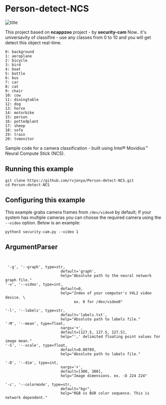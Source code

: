 # Person-detect-NCS

![title](https://cdn-images-1.medium.com/max/1400/1*nd_MjsLUR3yT2YPKUJCptQ.jpeg)

This project based on **ncappzoo** project - by **security-cam**
Now.. it's universavity of classifire - use any classes from 0 to 10 and you will get detect this object real-time.

~~~
0: background
1: aeroplane
2: bicycle
3: bird
4: boat
5: bottle
6: bus
7: car
8: cat
9: chair
10: cow
11: diningtable
12: dog
13: horse
14: motorbike
15: person
16: pottedplant
17: sheep
18: sofa
19: train
20: tvmonitor
~~~

Sample code for a camera classification - built using Intel® Movidius™ Neural Compute Stick (NCS).

## Running this example

~~~
git clone https://github.com/rvjenya/Person-detect-NCS.git
cd Person-detect-NCS
~~~

## Configuring this example

This example grabs camera frames from `/dev/video0` by default; If your system has multiple cameras you can choose the required camera using the `--video` option. Below is an example:

~~~
python3 security-cam.py --video 1
~~~

## ArgumentParser

~~~


 '-g', '--graph', type=str,
                         default='graph',
                         help="Absolute path to the neural network graph file." 
'-v', '--video', type=int,
                         default=0,
                         help="Index of your computer's V4L2 video device. \
                               ex. 0 for /dev/video0"

'-l', '--labels', type=str,
                         default='labels.txt',
                         help="Absolute path to labels file." 
'-M', '--mean', type=float,
                         nargs='+',
                         default=[127.5, 127.5, 127.5],
                         help="',' delimited floating point values for image mean." 
'-S', '--scale', type=float,
                         default=0.00789,
                         help="Absolute path to labels file." 

'-D', '--dim', type=int,
                         nargs='+',
                         default=[300, 300],
                         help="Image dimensions. ex. -D 224 224" 

'-c', '--colormode', type=str,
                         default="bgr",
                         help="RGB vs BGR color sequence. This is network dependent." 

~~~

